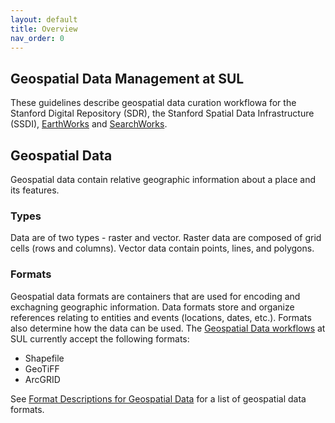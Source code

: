 ```yaml
---
layout: default
title: Overview
nav_order: 0
---
```

## Geospatial Data Management at SUL ##

These guidelines describe geospatial data curation workflowa for the Stanford Digital Repository (SDR), the Stanford Spatial Data Infrastructure (SSDI), [EarthWorks](https://earthworks.stanford.edu) and [SearchWorks](https://searchworks.stanford.edu).

## Geospatial Data ## 

Geospatial data contain relative geographic information about a place and its features. 

### Types ###

Data are of two types - raster and vector. Raster data are composed of grid cells (rows and columns). Vector data contain points, lines, and polygons. 

### Formats ###

Geospatial data formats are containers that are used for encoding and exchagning geographic information. Data formats store and organize references relating to entities and events (locations, dates, etc.). Formats also determine how the data can be used. The [Geospatial Data workflows](https://github.com/sul-dlss/gis-robot-suite) at SUL currently accept the following formats:

- Shapefile 
- GeoTiFF
- ArcGRID

See [Format Descriptions for Geospatial Data](https://www.loc.gov/preservation/digital/formats/fdd/gis_fdd.shtml) for a list of geospatial data formats.







